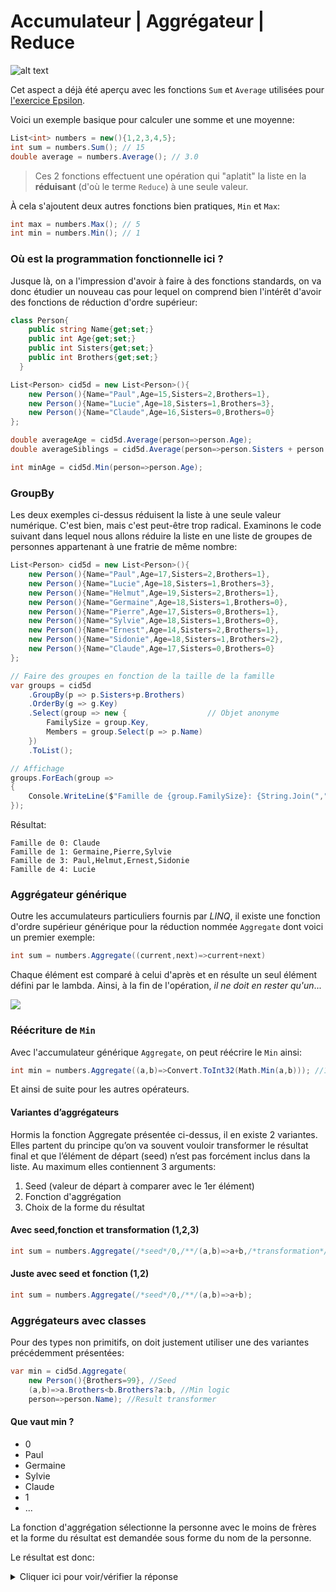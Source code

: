 # Accumulateur | Aggrégateur | Reduce

![alt text](pile.jpg)

Cet aspect a déjà été aperçu avec les fonctions `Sum` et `Average` utilisées pour [l'exercice Epsilon](../../exos/words/README.md#partie-2--epsilon).

Voici un exemple basique pour calculer une somme et une moyenne:

```csharp
List<int> numbers = new(){1,2,3,4,5};
int sum = numbers.Sum(); // 15
double average = numbers.Average(); // 3.0
```

> Ces 2 fonctions effectuent une opération qui "aplatit" la liste en la **réduisant** (d'où le terme `Reduce`) à une seule valeur.

À cela s'ajoutent deux autres fonctions bien pratiques, `Min` et `Max`:

```csharp
int max = numbers.Max(); // 5
int min = numbers.Min(); // 1
```

### Où est la programmation fonctionnelle ici ?

Jusque là, on a l'impression d'avoir à faire à des fonctions standards, on va donc étudier un nouveau cas pour lequel on comprend bien l'intérêt d'avoir des fonctions de réduction d'ordre supérieur:

```csharp
class Person{
    public string Name{get;set;}
    public int Age{get;set;}
    public int Sisters{get;set;}
    public int Brothers{get;set;}
  }

List<Person> cid5d = new List<Person>(){
    new Person(){Name="Paul",Age=15,Sisters=2,Brothers=1},
    new Person(){Name="Lucie",Age=18,Sisters=1,Brothers=3},
    new Person(){Name="Claude",Age=16,Sisters=0,Brothers=0}
};

double averageAge = cid5d.Average(person=>person.Age);
double averageSiblings = cid5d.Average(person=>person.Sisters + person.Brothers);

int minAge = cid5d.Min(person=>person.Age);
```

### GroupBy

Les deux exemples ci-dessus réduisent la liste à une seule valeur numérique. C'est bien, mais c'est peut-être trop radical. Examinons le code suivant dans lequel nous allons réduire la liste en une liste de groupes de personnes appartenant à une fratrie de même nombre:

```csharp
List<Person> cid5d = new List<Person>(){
    new Person(){Name="Paul",Age=17,Sisters=2,Brothers=1},
    new Person(){Name="Lucie",Age=18,Sisters=1,Brothers=3},
    new Person(){Name="Helmut",Age=19,Sisters=2,Brothers=1},
    new Person(){Name="Germaine",Age=18,Sisters=1,Brothers=0},
    new Person(){Name="Pierre",Age=17,Sisters=0,Brothers=1},
    new Person(){Name="Sylvie",Age=18,Sisters=1,Brothers=0},
    new Person(){Name="Ernest",Age=14,Sisters=2,Brothers=1},
    new Person(){Name="Sidonie",Age=18,Sisters=1,Brothers=2},
    new Person(){Name="Claude",Age=17,Sisters=0,Brothers=0}
};

// Faire des groupes en fonction de la taille de la famille
var groups = cid5d
    .GroupBy(p => p.Sisters+p.Brothers)
    .OrderBy(g => g.Key)
    .Select(group => new {                  // Objet anonyme
        FamilySize = group.Key,
        Members = group.Select(p => p.Name)
    })
    .ToList();

// Affichage
groups.ForEach(group =>
{
    Console.WriteLine($"Famille de {group.FamilySize}: {String.Join(",", group.Members)}");
});
```

Résultat:

```
Famille de 0: Claude
Famille de 1: Germaine,Pierre,Sylvie
Famille de 3: Paul,Helmut,Ernest,Sidonie
Famille de 4: Lucie
```

### Aggrégateur générique

Outre les accumulateurs particuliers fournis par _LINQ_, il existe une fonction d'ordre supérieur générique pour la réduction nommée `Aggregate` dont voici un premier exemple:

```csharp
int sum = numbers.Aggregate((current,next)=>current+next)
```

Chaque élément est comparé à celui d'après et en résulte un seul élément défini par le lambda.
Ainsi, à la fin de l'opération, _il ne doit en rester qu'un_...

![](victory.webp)

### Réécriture de `Min`

Avec l'accumulateur générique `Aggregate`, on peut réécrire le `Min` ainsi:

```csharp
int min = numbers.Aggregate((a,b)=>Convert.ToInt32(Math.Min(a,b))); //1
```

Et ainsi de suite pour les autres opérateurs.

#### Variantes d’aggrégateurs
Hormis la fonction Aggregate présentée ci-dessus, il en existe 2 variantes.
Elles partent du principe qu’on va souvent vouloir transformer le résultat final et que l’élément de départ (seed)
n’est pas forcément inclus dans la liste. Au maximum elles contiennent 3 arguments:

1. Seed (valeur de départ à comparer avec le 1er élément)
2. Fonction d'aggrégation
3. Choix de la forme du résultat

#### Avec seed,fonction et transformation (1,2,3)
``` csharp
int sum = numbers.Aggregate(/*seed*/0,/**/(a,b)=>a+b,/*transformation*/number=>$"Somme:{number}");
```

#### Juste avec seed et fonction (1,2)
``` csharp
int sum = numbers.Aggregate(/*seed*/0,/**/(a,b)=>a+b);
```

### Aggrégateurs avec classes

Pour des types non primitifs, on doit justement utiliser une des variantes précédemment présentées:

```csharp
var min = cid5d.Aggregate(
    new Person(){Brothers=99}, //Seed
    (a,b)=>a.Brothers<b.Brothers?a:b, //Min logic
    person=>person.Name); //Result transformer
```

#### Que vaut min ?

- 0
- Paul
- Germaine
- Sylvie
- Claude
- 1
- ...

La fonction d'aggrégation sélectionne la personne avec le moins de frères et la forme du résultat est demandée sous forme du nom de la personne.

Le résultat est donc:

<details>
<summary>Cliquer ici pour voir/vérifier la réponse</summary>
Claude
</details>
